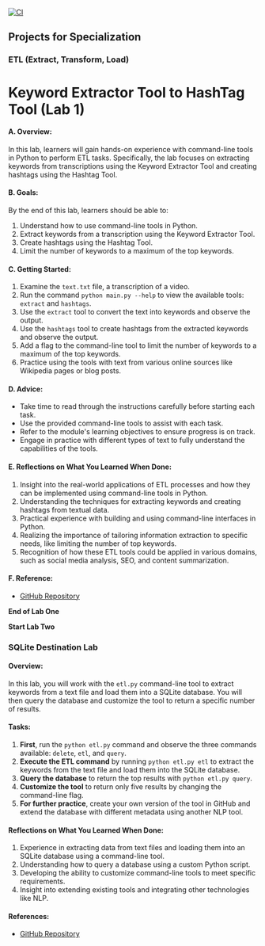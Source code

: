 [![CI](https://github.com/nogibjj/coursera-applied-data-eng-projects/actions/workflows/cicd.yml/badge.svg)](https://github.com/nogibjj/coursera-applied-data-eng-projects/actions/workflows/cicd.yml)

## Projects for Specialization

### ETL (Extract, Transform, Load)

# Keyword Extractor Tool to HashTag Tool (Lab 1)

#### A. **Overview:**
In this lab, learners will gain hands-on experience with command-line tools in Python to perform ETL tasks. Specifically, the lab focuses on extracting keywords from transcriptions using the Keyword Extractor Tool and creating hashtags using the Hashtag Tool.

#### B. **Goals:**
By the end of this lab, learners should be able to:
1. Understand how to use command-line tools in Python.
2. Extract keywords from a transcription using the Keyword Extractor Tool.
3. Create hashtags using the Hashtag Tool.
4. Limit the number of keywords to a maximum of the top keywords.

#### C. **Getting Started:**
1. Examine the `text.txt` file, a transcription of a video.
2. Run the command `python main.py --help` to view the available tools: `extract` and `hashtags`.
3. Use the `extract` tool to convert the text into keywords and observe the output.
4. Use the `hashtags` tool to create hashtags from the extracted keywords and observe the output.
5. Add a flag to the command-line tool to limit the number of keywords to a maximum of the top keywords.
6. Practice using the tools with text from various online sources like Wikipedia pages or blog posts.

#### D. **Advice:**
- Take time to read through the instructions carefully before starting each task.
- Use the provided command-line tools to assist with each task.
- Refer to the module's learning objectives to ensure progress is on track.
- Engage in practice with different types of text to fully understand the capabilities of the tools.

#### E. **Reflections on What You Learned When Done:**
1. Insight into the real-world applications of ETL processes and how they can be implemented using command-line tools in Python.
2. Understanding the techniques for extracting keywords and creating hashtags from textual data.
3. Practical experience with building and using command-line interfaces in Python.
4. Realizing the importance of tailoring information extraction to specific needs, like limiting the number of top keywords.
5. Recognition of how these ETL tools could be applied in various domains, such as social media analysis, SEO, and content summarization.

#### F. **Reference:**
- [GitHub Repository](https://github.com/nogibjj/coursera-applied-data-eng-projects)

**End of Lab One**

**Start Lab Two**

### SQLite Destination Lab

#### **Overview:**
In this lab, you will work with the `etl.py` command-line tool to extract keywords from a text file and load them into a SQLite database. You will then query the database and customize the tool to return a specific number of results.

#### **Tasks:**
1. **First**, run the `python etl.py` command and observe the three commands available: `delete`, `etl`, and `query`.
2. **Execute the ETL command** by running `python etl.py etl` to extract the keywords from the text file and load them into the SQLite database.
3. **Query the database** to return the top results with `python etl.py query`.
4. **Customize the tool** to return only five results by changing the command-line flag.
5. **For further practice**, create your own version of the tool in GitHub and extend the database with different metadata using another NLP tool.


#### **Reflections on What You Learned When Done:**
1. Experience in extracting data from text files and loading them into an SQLite database using a command-line tool.
2. Understanding how to query a database using a custom Python script.
3. Developing the ability to customize command-line tools to meet specific requirements.
4. Insight into extending existing tools and integrating other technologies like NLP.

#### **References:**
- [GitHub Repository](https://github.com/nogibjj/coursera-applied-data-eng-projects)

